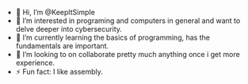 - 👋 Hi, I’m @KeepItSimpIe
- 👀 I’m interested in programing and computers in general and want to delve deeper into cybersecurity.
- 🌱 I’m currently learning the basics of programming, has the fundamentals are important.
- 💞️ I’m looking to on collaborate pretty much anything once i get more experience.
- ⚡ Fun fact: I like assembly.

<!---
KeepItSimpIe/KeepItSimpIe is a ✨ special ✨ repository because its `README.md` (this file) appears on your GitHub profile.
You can click the Preview link to take a look at your changes.
--->
